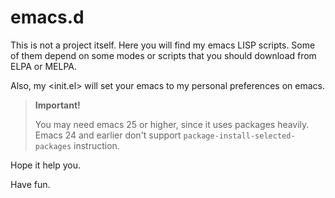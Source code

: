 # emacs.d

This is not a project itself. Here you will find my emacs LISP scripts. Some of
them depend on some modes or scripts that you should download from ELPA or
MELPA.

Also, my <init.el> will set your emacs to my personal preferences on emacs.

> **Important!** 
>
> You may need emacs 25 or higher, since it uses packages heavily. Emacs 24 and
> earlier don't support `package-install-selected-packages` instruction.

Hope it help you. 

Have fun.
